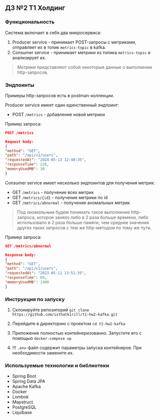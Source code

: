 ## ДЗ №2 Т1 Холдинг

### Функциональность

Система включает в себя два микросервиса: 

1. Producer service - принимает POST-запросы с метриками, отправляет их в топик `metrics-topic` в kafka.
2. Consumer service - принимает метрики из топика `metrics-topic` и анализирует их. 

> *Метрики* представляют собой некоторые данные о выполнении http-запросов. 

### Эндпоинты

Примеры http-запросов есть в postman-коллекции.

Producer service имеет один единственный эндпоинт:

- POST `/metrics` - добавление новой метрики

Пример запроса:

```json
POST /metrics

Request body:
{
"method": "GET",
"path": "/api/v1/users",
"requestedAt": "2024-05-13 12:40:35",
"responseTime": 228,
"memoryUsedMB": 30
}
```

Consumer service имеет несколько эндпоинтов для получения метрик:

- GET `/metrics` - получение всех метрик
- GET `/metrics/{id}` - получение метрики по id
- GET `/metrics/abnormal` - получение аномальных метрик

> Под *аномальным* будем понимать такое выполнение http-запроса, которое заняло либо в 2 раза больше 
> времени, либо использовало в 2 раза больше памяти, чем средние значения других таких запросов с тем же http-методом по тому же пути.

Пример запроса:

```json
GET /metrics/abnormal

Response body:
{
"method": "GET",
"path": "/api/v1/users",
"requestedAt": "2023-05-11 13:51:35",
"responseTime": 60,
"memoryUsedMB": 1400
}
```

### Инструкция по запуску

1. Склонируйте репозиторий `git clone https://github.com/isthatkirill/t1-hw2-kafka.git`

2. Перейдите в директорию с проектом `cd t1-hw2-kafka`

3. Приложение полностью контейнеризованно. Запустите его с помощью `docker-compose up`

4. !!! `.env`-файл содержит параметры запуска контейнеров. При необходимости замените их.

### Используемые технологии и библиотеки

- Spring Boot
- Spring Data JPA
- Apache Kafka
- Docker
- Lombok
- Mapstruct
- PostgreSQL
- Liquibase
